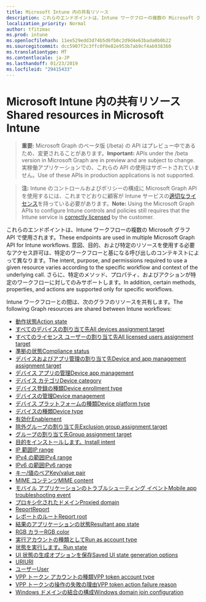 ```yaml
---
title: Microsoft Intune 内の共有リソース
description: これらのエンドポイントは、Intune ワークフローの複数の Microsoft グラフ API で使用されます。  意図、目的、および特定のリソースを使用する必要なアクセス許可は、特定のワークフローと基になる呼び出しのコンテキストによって異なります。  さらに、特定のメソッド、プロパティ、およびアクションが特定のワークフローに対してのみサポートします。
localization_priority: Normal
author: tfitzmac
ms.prod: intune
ms.openlocfilehash: 11ee529edd3d74b5d6fb0c2d9d4e63bada0b0b22
ms.sourcegitcommit: dcc5907f2c3ffc0f0e82e953b7ab9cf4ab938360
ms.translationtype: MT
ms.contentlocale: ja-JP
ms.lasthandoff: 01/23/2019
ms.locfileid: "29415433"
---
```

# <a name="shared-resources-in-microsoft-intune"></a><span data-ttu-id="191bc-105">Microsoft Intune 内の共有リソース</span><span class="sxs-lookup"><span data-stu-id="191bc-105">Shared resources in Microsoft Intune</span></span>

> <span data-ttu-id="191bc-106">**重要:** Microsoft Graph のベータ版 (/beta) の API はプレビュー中であるため、変更されることがあります。</span><span class="sxs-lookup"><span data-stu-id="191bc-106">**Important:** APIs under the /beta version in Microsoft Graph are in preview and are subject to change.</span></span> <span data-ttu-id="191bc-107">実稼働アプリケーションでの、これらの API の使用はサポートされていません。</span><span class="sxs-lookup"><span data-stu-id="191bc-107">Use of these APIs in production applications is not supported.</span></span>

> <span data-ttu-id="191bc-108">**注:** Intune のコントロールおよびポリシーの構成に Microsoft Graph API を使用するには、これまでどおりに顧客が Intune サービスの[適切なライセンス](https://www.microsoft.com/en-us/cloud-platform/microsoft-intune-pricing)を持っている必要があります。</span><span class="sxs-lookup"><span data-stu-id="191bc-108">**Note:** Using the Microsoft Graph APIs to configure Intune controls and policies still requires that the Intune service is [correctly licensed](https://www.microsoft.com/en-us/cloud-platform/microsoft-intune-pricing) by the customer.</span></span>

<span data-ttu-id="191bc-109">これらのエンドポイントは、Intune ワークフローの複数の Microsoft グラフ API で使用されます。</span><span class="sxs-lookup"><span data-stu-id="191bc-109">These endpoints are used in multiple Microsoft Graph API for Intune workflows.</span></span>  <span data-ttu-id="191bc-110">意図、目的、および特定のリソースを使用する必要なアクセス許可は、特定のワークフローと基になる呼び出しのコンテキストによって異なります。</span><span class="sxs-lookup"><span data-stu-id="191bc-110">The intent, purpose, and permissions required to use a given resource varies according to the specific workflow and context of the underlying call.</span></span>  <span data-ttu-id="191bc-111">さらに、特定のメソッド、プロパティ、およびアクションが特定のワークフローに対してのみサポートします。</span><span class="sxs-lookup"><span data-stu-id="191bc-111">In addition, certain methods, properties, and actions are supported only for specific workflows.</span></span>

<span data-ttu-id="191bc-112">Intune ワークフローとの間は、次のグラフのリソースを共有します。</span><span class="sxs-lookup"><span data-stu-id="191bc-112">The following Graph resources are shared between Intune workflows:</span></span>

- [<span data-ttu-id="191bc-113">動作状態</span><span class="sxs-lookup"><span data-stu-id="191bc-113">Action state</span></span>](intune-shared-actionstate.md)
- [<span data-ttu-id="191bc-114">すべてのデバイスの割り当て先</span><span class="sxs-lookup"><span data-stu-id="191bc-114">All devices assignment target</span></span>](intune-shared-alldevicesassignmenttarget.md)
- [<span data-ttu-id="191bc-115">すべてのライセンス ユーザーの割り当て先</span><span class="sxs-lookup"><span data-stu-id="191bc-115">All licensed users assignment target</span></span>](intune-shared-alllicensedusersassignmenttarget.md)
- [<span data-ttu-id="191bc-116">準拠の状態</span><span class="sxs-lookup"><span data-stu-id="191bc-116">Compliance status</span></span>](intune-shared-compliancestatus.md)
- [<span data-ttu-id="191bc-117">デバイスおよびアプリ管理の割り当て先</span><span class="sxs-lookup"><span data-stu-id="191bc-117">Device and app management assignment target</span></span>](intune-shared-deviceandappmanagementassignmenttarget.md)
- [<span data-ttu-id="191bc-118">デバイス アプリの管理</span><span class="sxs-lookup"><span data-stu-id="191bc-118">Device app management</span></span>](intune-shared-deviceappmanagement.md)
- [<span data-ttu-id="191bc-119">デバイス カテゴリ</span><span class="sxs-lookup"><span data-stu-id="191bc-119">Device category</span></span>](intune-shared-devicecategory.md)
- [<span data-ttu-id="191bc-120">デバイス登録の種類</span><span class="sxs-lookup"><span data-stu-id="191bc-120">Device enrollment type</span></span>](intune-shared-deviceenrollmenttype.md)
- [<span data-ttu-id="191bc-121">デバイスの管理</span><span class="sxs-lookup"><span data-stu-id="191bc-121">Device management</span></span>](intune-shared-devicemanagement.md)
- [<span data-ttu-id="191bc-122">デバイス プラットフォームの種類</span><span class="sxs-lookup"><span data-stu-id="191bc-122">Device platform type</span></span>](intune-shared-deviceplatformtype.md)
- [<span data-ttu-id="191bc-123">デバイスの種類</span><span class="sxs-lookup"><span data-stu-id="191bc-123">Device type</span></span>](intune-shared-devicetype.md)
- [<span data-ttu-id="191bc-124">有効化</span><span class="sxs-lookup"><span data-stu-id="191bc-124">Enablement</span></span>](intune-shared-enablement.md)
- [<span data-ttu-id="191bc-125">除外グループの割り当て先</span><span class="sxs-lookup"><span data-stu-id="191bc-125">Exclusion group assignment target</span></span>](intune-shared-exclusiongroupassignmenttarget.md)
- [<span data-ttu-id="191bc-126">グループの割り当て先</span><span class="sxs-lookup"><span data-stu-id="191bc-126">Group assignment target</span></span>](intune-shared-groupassignmenttarget.md)
- [<span data-ttu-id="191bc-127">目的をインストールします。</span><span class="sxs-lookup"><span data-stu-id="191bc-127">Install intent</span></span>](intune-shared-installintent.md)
- [<span data-ttu-id="191bc-128">IP 範囲</span><span class="sxs-lookup"><span data-stu-id="191bc-128">IP range</span></span>](intune-shared-iprange.md)
- [<span data-ttu-id="191bc-129">IPv4 の範囲</span><span class="sxs-lookup"><span data-stu-id="191bc-129">IPv4 range</span></span>](intune-shared-ipv4range.md)
- [<span data-ttu-id="191bc-130">IPv6 の範囲</span><span class="sxs-lookup"><span data-stu-id="191bc-130">IPv6 range</span></span>](intune-shared-ipv6range.md)
- [<span data-ttu-id="191bc-131">キー/値のペア</span><span class="sxs-lookup"><span data-stu-id="191bc-131">Key/value pair</span></span>](intune-shared-keyvaluepair.md)
- [<span data-ttu-id="191bc-132">MIME コンテンツ</span><span class="sxs-lookup"><span data-stu-id="191bc-132">MIME content</span></span>](intune-shared-mimecontent.md)
- [<span data-ttu-id="191bc-133">モバイル アプリケーションのトラブルシューティング イベント</span><span class="sxs-lookup"><span data-stu-id="191bc-133">Mobile app troubleshooting event</span></span>](intune-shared-mobileapptroubleshootingevent.md)
- [<span data-ttu-id="191bc-134">プロキシ化されたドメイン</span><span class="sxs-lookup"><span data-stu-id="191bc-134">Proxied domain</span></span>](intune-shared-proxieddomain.md)
- [<span data-ttu-id="191bc-135">Report</span><span class="sxs-lookup"><span data-stu-id="191bc-135">Report</span></span>](intune-shared-report.md)
- [<span data-ttu-id="191bc-136">レポートのルート</span><span class="sxs-lookup"><span data-stu-id="191bc-136">Report root</span></span>](intune-shared-reportroot.md)
- [<span data-ttu-id="191bc-137">結果のアプリケーションの状態</span><span class="sxs-lookup"><span data-stu-id="191bc-137">Resultant app state</span></span>](intune-shared-resultantappstate.md)
- [<span data-ttu-id="191bc-138">RGB カラー</span><span class="sxs-lookup"><span data-stu-id="191bc-138">RGB color</span></span>](intune-shared-rgbcolor.md)
- [<span data-ttu-id="191bc-139">実行アカウントの種類として</span><span class="sxs-lookup"><span data-stu-id="191bc-139">Run as account type</span></span>](intune-shared-runasaccounttype.md)
- [<span data-ttu-id="191bc-140">状態を実行します。</span><span class="sxs-lookup"><span data-stu-id="191bc-140">Run state</span></span>](intune-shared-runstate.md)
- [<span data-ttu-id="191bc-141">UI 状態の生成オプションを保存</span><span class="sxs-lookup"><span data-stu-id="191bc-141">Saved UI state generation options</span></span>](intune-shared-saveduistategenerationoptions.md)
- [<span data-ttu-id="191bc-142">URI</span><span class="sxs-lookup"><span data-stu-id="191bc-142">URI</span></span>](intune-shared-uri.md)
- [<span data-ttu-id="191bc-143">ユーザー</span><span class="sxs-lookup"><span data-stu-id="191bc-143">User</span></span>](intune-shared-user.md)
- [<span data-ttu-id="191bc-144">VPP トークン アカウントの種類</span><span class="sxs-lookup"><span data-stu-id="191bc-144">VPP token account type</span></span>](intune-shared-vpptokenaccounttype.md)
- [<span data-ttu-id="191bc-145">VPP トークンの操作の失敗の理由</span><span class="sxs-lookup"><span data-stu-id="191bc-145">VPP token action failure reason</span></span>](intune-shared-vpptokenactionfailurereason.md)
- [<span data-ttu-id="191bc-146">Windows ドメインの結合の構成</span><span class="sxs-lookup"><span data-stu-id="191bc-146">Windows domain join configuration</span></span>](intune-shared-windowsdomainjoinconfiguration.md)
